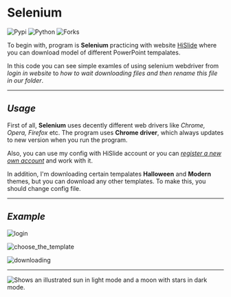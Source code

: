 # Selenium
![Pypi](https://img.shields.io/pypi/v/selenium?color=orange)
![Python](https://img.shields.io/pypi/pyversions/selenium?color=gree&style=plastic)
![Forks](https://img.shields.io/github/forks/Kalinka5/detective_game?style=social)

To begin with, program is **Selenium** practicing with website [HiSlide](https://hislide.io/) where you can download model of different PowerPoint tempalates. 

In this code you can see simple examles of using selenium webdriver from *login in website* to *how to wait downloading files and then rename this file in our folder*.
___

## *Usage*
First of all, **Selenium** uses decently different web drivers like *Chrome, Opera, Firefox* etc. The program uses **Chrome driver**, which always updates to new version when you run the program.

Also, you can use my config with HiSlide account or you can [*register a new own account*](https://hislide.io/my-account/) and work with it. 

In addition, I'm downloading certain tempalates **Halloween** and **Modern** themes, but you can download any other templates. To make this, you should change config file.

___

## *Example*
![login](https://user-images.githubusercontent.com/106172806/215406919-1a10630a-0941-47e5-8838-969060191cde.gif)

![choose_the_template](https://user-images.githubusercontent.com/106172806/215406964-dab374b0-79e8-4281-baf6-f9cd74affa10.gif)

![downloading](https://user-images.githubusercontent.com/106172806/215406989-40ec227d-7370-4760-bd6e-40e5924acc2e.gif)
___

<picture>
  <source media="(prefers-color-scheme: dark)" srcset="https://user-images.githubusercontent.com/25423296/163456776-7f95b81a-f1ed-45f7-b7ab-8fa810d529fa.png">
  <source media="(prefers-color-scheme: light)" srcset="https://user-images.githubusercontent.com/25423296/163456779-a8556205-d0a5-45e2-ac17-42d089e3c3f8.png">
  <img alt="Shows an illustrated sun in light mode and a moon with stars in dark mode." src="https://user-images.githubusercontent.com/25423296/163456779-a8556205-d0a5-45e2-ac17-42d089e3c3f8.png">
</picture>
